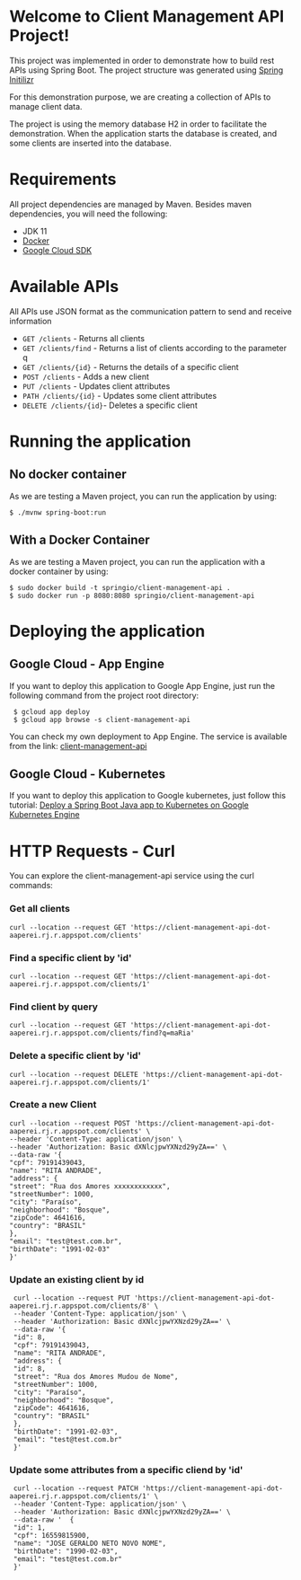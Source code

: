 
# Welcome to Client Management API Project!

This project was implemented in order to demonstrate how to build rest APIs using Spring Boot.  The project structure was generated using [Spring Initilizr](https://start.spring.io/)

For this demonstration purpose, we are creating a collection of APIs to manage client data. 

The project is using the memory database H2 in order to facilitate the demonstration. When the application starts the database is created, and some clients are inserted into the database.

# Requirements
All project dependencies are managed by Maven. Besides maven dependencies, you will need the following:

 - JDK 11
 - [Docker](https://docs.docker.com/engine/install/ubuntu/)
 - [Google Cloud SDK](https://cloud.google.com/sdk/docs/install)

# Available APIs
All APIs use JSON format as the communication pattern to send and receive information

 - `GET /clients` - Returns all clients
 - `GET /clients/find` - Returns a list of clients according to the parameter q
 - `GET /clients/{id}` - Returns the details of a specific client
 - `POST /clients` - Adds a new client
 - `PUT /clients` - Updates client attributes 
 - `PATH /clients/{id}` - Updates some client attributes 
 - `DELETE /clients/{id}`- Deletes a specific client
 
# Running the application

## No docker container
As we are testing a Maven project, you can run the application by using:

    $ ./mvnw spring-boot:run

## With a Docker Container
As we are testing a Maven project, you can run the application with a docker container by using:

    $ sudo docker build -t springio/client-management-api .
    $ sudo docker run -p 8080:8080 springio/client-management-api

# Deploying the application

## Google Cloud - App Engine
If you want to deploy this application to Google App Engine, just run the following command from the project root directory:

     $ gcloud app deploy
     $ gcloud app browse -s client-management-api

You can check my own deployment to App Engine. The service is available from the link:
[client-management-api](https://client-management-api-dot-aaperei.rj.r.appspot.com/clients)

## Google Cloud - Kubernetes
If you want to deploy this application to Google kubernetes, just follow this tutorial:
[Deploy a Spring Boot Java app to Kubernetes on Google Kubernetes Engine](https://developers.google.com/codelabs/cloud-springboot-kubernetes?continue=https%3A%2F%2Fdevelopers.google.com%2Flearn%2Fpathways%2Fjava-cloud-fundamentals%23codelab-https%3A%2F%2Fdevelopers.google.com%2Fcodelabs%2Fcloud-springboot-kubernetes#5)

# HTTP Requests - Curl
You can explore the client-management-api service using the curl commands:

### Get all clients
```
curl --location --request GET 'https://client-management-api-dot-aaperei.rj.r.appspot.com/clients'
```
### Find a specific client by 'id'
```
curl --location --request GET 'https://client-management-api-dot-aaperei.rj.r.appspot.com/clients/1'
```
### Find client by query
```
curl --location --request GET 'https://client-management-api-dot-aaperei.rj.r.appspot.com/clients/find?q=maRia'
```
### Delete a specific client by 'id'
```
curl --location --request DELETE 'https://client-management-api-dot-aaperei.rj.r.appspot.com/clients/1'
```
### Create a new Client
```
curl --location --request POST 'https://client-management-api-dot-aaperei.rj.r.appspot.com/clients' \
--header 'Content-Type: application/json' \
--header 'Authorization: Basic dXNlcjpwYXNzd29yZA==' \
--data-raw '{
"cpf": 79191439043,
"name": "RITA ANDRADE",
"address": {
"street": "Rua dos Amores xxxxxxxxxxxx",
"streetNumber": 1000,
"city": "Paraíso",
"neighborhood": "Bosque",
"zipCode": 4641616,
"country": "BRASIL"
},
"email": "test@test.com.br",
"birthDate": "1991-02-03"
}'
```
### Update an existing client by id
```  
 curl --location --request PUT 'https://client-management-api-dot-aaperei.rj.r.appspot.com/clients/8' \
 --header 'Content-Type: application/json' \
 --header 'Authorization: Basic dXNlcjpwYXNzd29yZA==' \
 --data-raw '{
 "id": 8,
 "cpf": 79191439043,
 "name": "RITA ANDRADE",
 "address": {
 "id": 8,
 "street": "Rua dos Amores Mudou de Nome",
 "streetNumber": 1000,
 "city": "Paraíso",
 "neighborhood": "Bosque",
 "zipCode": 4641616,
 "country": "BRASIL"
 },
 "birthDate": "1991-02-03",
 "email": "test@test.com.br"
 }'    
```
### Update some attributes from a specific cliend by 'id'
```
 curl --location --request PATCH 'https://client-management-api-dot-aaperei.rj.r.appspot.com/clients/1' \
 --header 'Content-Type: application/json' \
 --header 'Authorization: Basic dXNlcjpwYXNzd29yZA==' \
 --data-raw '  {
 "id": 1,
 "cpf": 16559815900,
 "name": "JOSE GERALDO NETO NOVO NOME",
 "birthDate": "1990-02-03",
 "email": "test@test.com.br"
 }'
 ```